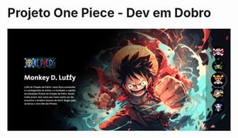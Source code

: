 

# Projeto One Piece - Dev em Dobro


![preview](https://github.com/alderjunio/projeto-one-piace/blob/main/preview.png)


